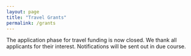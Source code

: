 ```yaml
---
layout: page
title: "Travel Grants"
permalink: /grants
---
```


The application phase for travel funding is now closed. We thank all applicants for their interest. Notifications will be sent out in due course.
